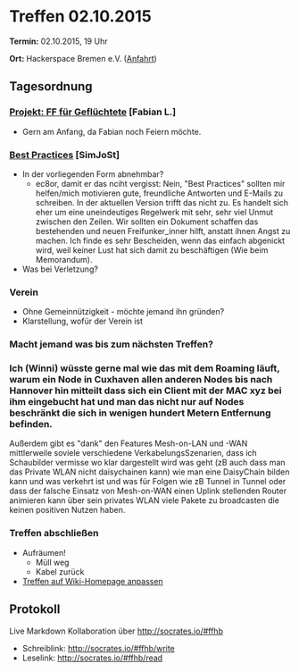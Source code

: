 # Treffen 02.10.2015

**Termin:** 02.10.2015, 19 Uhr

**Ort:** Hackerspace Bremen e.V. ([Anfahrt](https://www.hackerspace-bremen.de/anfahrt/))

## Tagesordnung

### [Projekt: FF für Geflüchtete](http://wiki.bremen.freifunk.net/Projekte/FF-f%C3%BCr-Gefluechtete) [Fabian L.]
* Gern am Anfang, da Fabian noch Feiern möchte.

### [Best Practices](http://wiki.bremen.freifunk.net/Anleitungen/Best-Practices) [SimJoSt]
  * In der vorliegenden Form abnehmbar?
    * ec8or, damit er das nciht vergisst: Nein, "Best Practices" sollten mir helfen/mich motivieren gute, freundliche Antworten und E-Mails zu schreiben. In der aktuellen Version trifft das nicht zu. Es handelt sich eher um eine uneindeutiges Regelwerk mit sehr, sehr viel Unmut zwischen den Zeilen. Wir sollten ein Dokument schaffen das bestehenden und neuen Freifunker_inner hilft, anstatt ihnen Angst zu machen. Ich finde es sehr Bescheiden, wenn das einfach abgenickt wird, weil keiner Lust hat sich damit zu beschäftigen (Wie beim Memorandum).
  * Was bei Verletzung?

### Verein
* Ohne Gemeinnützigkeit - möchte jemand ihn gründen?
* Klarstellung, wofür der Verein ist

### Macht jemand was bis zum nächsten Treffen?

### Ich (Winni) wüsste gerne mal wie das mit dem Roaming läuft, warum ein Node in Cuxhaven allen anderen Nodes bis nach Hannover hin mitteilt dass sich ein Client mit der MAC xyz bei ihm eingebucht hat und man das nicht nur auf Nodes beschränkt die sich in wenigen hundert Metern Entfernung befinden. 
Außerdem gibt es "dank" den Features Mesh-on-LAN und -WAN mittlerweile soviele verschiedene VerkabelungsSzenarien, dass ich Schaubilder vermisse wo klar dargestellt wird was geht (zB auch dass man das Private WLAN nicht <oder zumindest nicht ohne Bastelei mit VLANs> daisychainen kann) wie man eine DaisyChain bilden kann und was verkehrt ist und was für Folgen wie zB Tunnel in Tunnel oder dass der falsche Einsatz von Mesh-on-WAN einen Uplink stellenden Router animieren kann über sein privates WLAN viele Pakete zu broadcasten die keinen positiven Nutzen haben.


### Treffen abschließen
* Aufräumen!
  * Müll weg
  * Kabel zurück
* [Treffen auf Wiki-Homepage anpassen](Home)

## Protokoll
Live Markdown Kollaboration über http://socrates.io/#ffhb
* Schreiblink: http://socrates.io/#ffhb/write
* Leselink: http://socrates.io/#ffhb/read